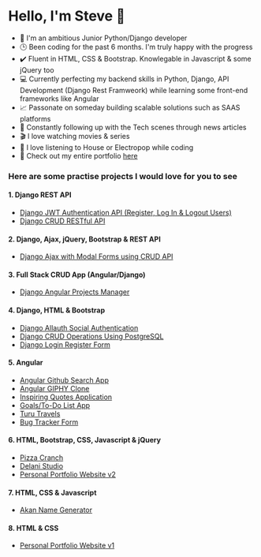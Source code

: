 # Hello, I'm Steve 👋
- 💪 I'm an ambitious Junior Python/Django developer
- 🕒 Been coding for the past 6 months. I'm truly happy with the progress
- ✔️ Fluent in HTML, CSS & Bootstrap. Knowlegable in Javascript & some jQuery too
- 💻 Currently perfecting my backend skills in Python, Django, API Development (Django Rest Framweork) while learning some front-end frameworks like Angular
- 📈 Passonate on someday building scalable solutions such as SAAS platforms
- 📰 Constantly following up with the Tech scenes through news articles
- 🎬 I love watching movies & series
- 🎵 I love listening to House or Electropop while coding
- 📁 Check out my entire portfolio [here](https://steve-njuguna.netlify.app)

### Here are some practise projects I would love for you to see
#### 1. Django REST API
* [Django JWT Authentication API (Register, Log In & Logout Users)](https://github.com/steve-njuguna-k/Django-Secure-Authentication-API)
* [Django CRUD RESTful API](https://github.com/steve-njuguna-k/Django-CRUD-RESTful-API)

#### 2. Django, Ajax, jQuery, Bootstrap & REST API
* [Django Ajax with Modal Forms using CRUD API](https://github.com/steve-njuguna-k/Django-Ajax-CRUD)

#### 3. Full Stack CRUD App (Angular/Django)
* [Django Angular Projects Manager](https://github.com/steve-njuguna-k/Django-Angular-Projects-Manager)

#### 4. Django, HTML & Bootstrap
* [Django Allauth Social Authentication](https://github.com/steve-njuguna-k/Django-Allauth-Social-Authentication)
* [Django CRUD Operations Using PostgreSQL](https://github.com/steve-njuguna-k/Django-CRUD-Operations-Using-PostgreSQL)
* [Django Login Register Form](https://github.com/steve-njuguna-k/Django-Login-Register-Form)

#### 5. Angular
* [Angular Github Search App](https://github.com/steve-njuguna-k/Angular-Github-Search-App)
* [Angular GIPHY Clone](https://github.com/steve-njuguna-k/Angular-GIPHY-Clone)
* [Inspiring Quotes Application](https://github.com/steve-njuguna-k/Angular-Quotes-App)
* [Goals/To-Do List App](https://github.com/steve-njuguna-k/Angular-Goals-App)
* [Turu Travels](https://github.com/steve-njuguna-k/Turu-Travels)
* [Bug Tracker Form](https://github.com/steve-njuguna-k/Bug-Tracker-Form)

#### 6. HTML, Bootstrap, CSS, Javascript & jQuery
* [Pizza Cranch](https://github.com/steve-njuguna-k/Pizza-Cranch)
* [Delani Studio](https://github.com/steve-njuguna-k/Delani-Studio)
* [Personal Portfolio Website v2](https://github.com/steve-njuguna-k/Portfolio-v2)

#### 7. HTML, CSS & Javascript
* [Akan Name Generator](https://github.com/steve-njuguna-k/Akan-Name-Generator)

#### 8. HTML & CSS
* [Personal Portfolio Website v1](https://github.com/steve-njuguna-k/Personal-Portfolio-Website)
